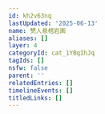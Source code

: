 ```yaml
---
id: kh2v63nq
lastUpdated: '2025-06-13'
name: 僰人悬棺岩画
aliases: []
layer: 4
categoryId: cat_1YBqIhJq
tagIds: []
nsfw: false
parent: ''
relatedEntries: []
timelineEvents: []
titledLinks: []
---
```


